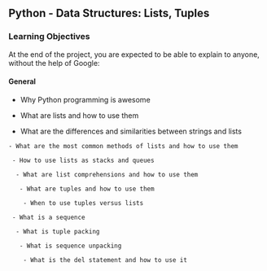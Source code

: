 ## Python - Data Structures: Lists, Tuples



### Learning Objectives



At the end of the project, you are expected to be able to explain to anyone, without the help of Google:



#### General



 - Why Python programming is awesome

  - What are lists and how to use them

   - What are the differences and similarities between strings and lists

    - What are the most common methods of lists and how to use them

     - How to use lists as stacks and queues

      - What are list comprehensions and how to use them

       - What are tuples and how to use them

        - When to use tuples versus lists

	 - What is a sequence

	  - What is tuple packing

	   - What is sequence unpacking

	    - What is the del statement and how to use it
